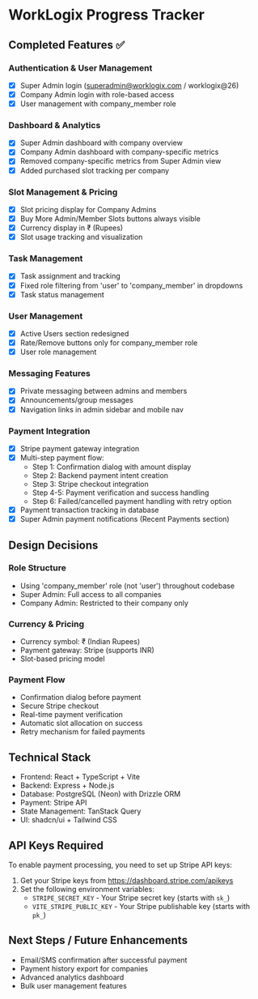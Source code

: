 # WorkLogix Progress Tracker

## Completed Features ✅

### Authentication & User Management
- [x] Super Admin login (superadmin@worklogix.com / worklogix@26)
- [x] Company Admin login with role-based access
- [x] User management with company_member role

### Dashboard & Analytics
- [x] Super Admin dashboard with company overview
- [x] Company Admin dashboard with company-specific metrics
- [x] Removed company-specific metrics from Super Admin view
- [x] Added purchased slot tracking per company

### Slot Management & Pricing
- [x] Slot pricing display for Company Admins
- [x] Buy More Admin/Member Slots buttons always visible
- [x] Currency display in ₹ (Rupees)
- [x] Slot usage tracking and visualization

### Task Management
- [x] Task assignment and tracking
- [x] Fixed role filtering from 'user' to 'company_member' in dropdowns
- [x] Task status management

### User Management
- [x] Active Users section redesigned
- [x] Rate/Remove buttons only for company_member role
- [x] User role management

### Messaging Features
- [x] Private messaging between admins and members
- [x] Announcements/group messages
- [x] Navigation links in admin sidebar and mobile nav

### Payment Integration
- [x] Stripe payment gateway integration
- [x] Multi-step payment flow:
  - Step 1: Confirmation dialog with amount display
  - Step 2: Backend payment intent creation
  - Step 3: Stripe checkout integration
  - Step 4-5: Payment verification and success handling
  - Step 6: Failed/cancelled payment handling with retry option
- [x] Payment transaction tracking in database
- [x] Super Admin payment notifications (Recent Payments section)

## Design Decisions

### Role Structure
- Using 'company_member' role (not 'user') throughout codebase
- Super Admin: Full access to all companies
- Company Admin: Restricted to their company only

### Currency & Pricing
- Currency symbol: ₹ (Indian Rupees)
- Payment gateway: Stripe (supports INR)
- Slot-based pricing model

### Payment Flow
- Confirmation dialog before payment
- Secure Stripe checkout
- Real-time payment verification
- Automatic slot allocation on success
- Retry mechanism for failed payments

## Technical Stack
- Frontend: React + TypeScript + Vite
- Backend: Express + Node.js
- Database: PostgreSQL (Neon) with Drizzle ORM
- Payment: Stripe API
- State Management: TanStack Query
- UI: shadcn/ui + Tailwind CSS

## API Keys Required
To enable payment processing, you need to set up Stripe API keys:

1. Get your Stripe keys from https://dashboard.stripe.com/apikeys
2. Set the following environment variables:
   - `STRIPE_SECRET_KEY` - Your Stripe secret key (starts with `sk_`)
   - `VITE_STRIPE_PUBLIC_KEY` - Your Stripe publishable key (starts with `pk_`)

## Next Steps / Future Enhancements
- Email/SMS confirmation after successful payment
- Payment history export for companies
- Advanced analytics dashboard
- Bulk user management features
